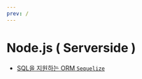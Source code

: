 ```yaml
---
prev: /
---
```

# Node.js ( Serverside )

- [SQL을 지원하는 ORM `Sequelize`](/nodejs-serverside/sequelize/)
